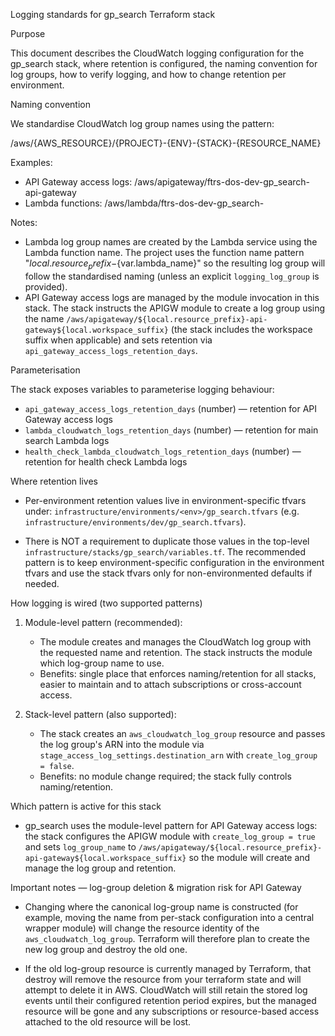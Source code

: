 Logging standards for gp_search Terraform stack

Purpose

This document describes the CloudWatch logging configuration for the gp_search stack, where retention is configured, the naming convention for log groups, how to verify logging, and how to change retention per environment.

Naming convention

We standardise CloudWatch log group names using the pattern:

/aws/{AWS_RESOURCE}/{PROJECT}-{ENV}-{STACK}-{RESOURCE_NAME}

Examples:

- API Gateway access logs: /aws/apigateway/ftrs-dos-dev-gp_search-api-gateway
- Lambda functions: /aws/lambda/ftrs-dos-dev-gp_search-<lambda-name>

Notes:
- Lambda log group names are created by the Lambda service using the Lambda function name. The project uses the function name pattern "${local.resource_prefix}-${var.lambda_name}" so the resulting log group will follow the standardised naming (unless an explicit `logging_log_group` is provided).
- API Gateway access logs are managed by the module invocation in this stack. The stack instructs the APIGW module to create a log group using the name `/aws/apigateway/${local.resource_prefix}-api-gateway${local.workspace_suffix}` (the stack includes the workspace suffix when applicable) and sets retention via `api_gateway_access_logs_retention_days`.

Parameterisation

The stack exposes variables to parameterise logging behaviour:

- `api_gateway_access_logs_retention_days` (number) — retention for API Gateway access logs
- `lambda_cloudwatch_logs_retention_days` (number) — retention for main search Lambda logs
- `health_check_lambda_cloudwatch_logs_retention_days` (number) — retention for health check Lambda logs

Where retention lives

- Per-environment retention values live in environment-specific tfvars under:
  `infrastructure/environments/<env>/gp_search.tfvars`
  (e.g. `infrastructure/environments/dev/gp_search.tfvars`).

- There is NOT a requirement to duplicate those values in the top-level
  `infrastructure/stacks/gp_search/variables.tf`. The recommended pattern is to keep
  environment-specific configuration in the environment tfvars and use
  the stack tfvars only for non-environmented defaults if needed.

How logging is wired (two supported patterns)

1) Module-level pattern (recommended):
   - The module creates and manages the CloudWatch log group with the requested
     name and retention. The stack instructs the module which log-group name to use.
   - Benefits: single place that enforces naming/retention for all stacks,
     easier to maintain and to attach subscriptions or cross-account access.

2) Stack-level pattern (also supported):
   - The stack creates an `aws_cloudwatch_log_group` resource and passes the
     log group's ARN into the module via `stage_access_log_settings.destination_arn`
     with `create_log_group = false`.
   - Benefits: no module change required; the stack fully controls naming/retention.

Which pattern is active for this stack
- gp_search uses the module-level pattern for API Gateway access logs: the stack configures the APIGW module with `create_log_group = true` and sets `log_group_name` to `/aws/apigateway/${local.resource_prefix}-api-gateway${local.workspace_suffix}` so the module will create and manage the log group and retention.

Important notes — log-group deletion & migration risk for API Gateway
- Changing where the canonical log-group name is constructed (for example, moving
  the name from per-stack configuration into a central wrapper module) will change
  the resource identity of the `aws_cloudwatch_log_group`. Terraform will therefore
  plan to create the new log group and destroy the old one.

- If the old log-group resource is currently managed by Terraform, that destroy will
  remove the resource from your terraform state and will attempt to delete it in AWS.
  CloudWatch will still retain the stored log events until their configured retention
  period expires, but the managed resource will be gone and any subscriptions or
  resource-based access attached to the old resource will be lost.

